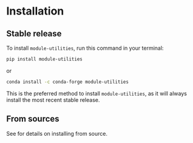 # Installation

## Stable release

To install `module-utilities`, run this command in your terminal:

```bash
pip install module-utilities
```

or

```bash
conda install -c conda-forge module-utilities
```

This is the preferred method to install `module-utilities`, as it will always
install the most recent stable release.

## From sources

See [](./contributing) for details on installing from source.

